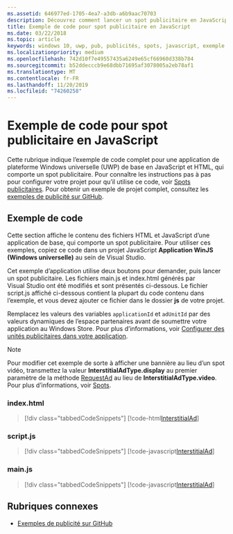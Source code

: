 ```yaml
---
ms.assetid: 646977ed-1705-4ea7-a3db-a6b9aac70703
description: Découvrez comment lancer un spot publicitaire en JavaScript/HTML.
title: Exemple de code pour spot publicitaire en JavaScript
ms.date: 03/22/2018
ms.topic: article
keywords: windows 10, uwp, pub, publicités, spots, javascript, exemple de code
ms.localizationpriority: medium
ms.openlocfilehash: 742d10f7e49557435a6249e65cf66960d338b784
ms.sourcegitcommit: b52ddecccb9e68dbb71695af3078005a2eb78af1
ms.translationtype: MT
ms.contentlocale: fr-FR
ms.lasthandoff: 11/20/2019
ms.locfileid: "74260258"
---
```

# <a name="interstitial-ad-sample-code-in-javascript"></a>Exemple de code pour spot publicitaire en JavaScript

Cette rubrique indique l’exemple de code complet pour une application de plateforme Windows universelle (UWP) de base en JavaScript et HTML, qui comporte un spot publicitaire. Pour connaître les instructions pas à pas pour configurer votre projet pour qu’il utilise ce code, voir [Spots publicitaires](interstitial-ads.md). Pour obtenir un exemple de projet complet, consultez les [exemples de publicité sur GitHub](https://github.com/Microsoft/Windows-universal-samples/tree/master/Samples/Advertising).

## <a name="code-example"></a>Exemple de code

Cette section affiche le contenu des fichiers HTML et JavaScript d’une application de base, qui comporte un spot publicitaire. Pour utiliser ces exemples, copiez ce code dans un projet JavaScript **Application WinJS (Windows universelle)** au sein de Visual Studio.

Cet exemple d’application utilise deux boutons pour demander, puis lancer un spot publicitaire. Les fichiers main.js et index.html générés par Visual Studio ont été modifiés et sont présentés ci-dessous. Le fichier script.js affiché ci-dessous contient la plupart du code contenu dans l’exemple, et vous devez ajouter ce fichier dans le dossier **js** de votre projet.

Remplacez les valeurs des variables ```applicationId``` et ```adUnitId``` par des valeurs dynamiques de l’espace partenaires avant de soumettre votre application au Windows Store. Pour plus d’informations, voir [Configurer des unités publicitaires dans votre application](set-up-ad-units-in-your-app.md#live-ad-units).

> [!NOTE]
> Pour modifier cet exemple de sorte à afficher une bannière au lieu d’un spot vidéo, transmettez la valeur  **InterstitialAdType.display** au premier paramètre de la méthode [RequestAd](https://docs.microsoft.com/uwp/api/microsoft.advertising.winrt.ui.interstitialad.requestad) au lieu de **InterstitialAdType.video**. Pour plus d’informations, voir [Spots](interstitial-ads.md).

### <a name="indexhtml"></a>index.html

> [!div class="tabbedCodeSnippets"]
[!code-html[InterstitialAd](./code/AdvertisingSamples/InterstitialAdSamples/js/index.html#L1-L21)]

### <a name="scriptjs"></a>script.js

> [!div class="tabbedCodeSnippets"]
[!code-javascript[InterstitialAd](./code/AdvertisingSamples/InterstitialAdSamples/js/script.js#script)]

### <a name="mainjs"></a>main.js

> [!div class="tabbedCodeSnippets"]
[!code-javascript[InterstitialAd](./code/AdvertisingSamples/InterstitialAdSamples/js/main.js#main)]

## <a name="related-topics"></a>Rubriques connexes

* [Exemples de publicité sur GitHub](https://github.com/Microsoft/Windows-universal-samples/tree/master/Samples/Advertising)

 
